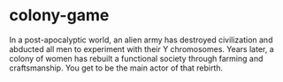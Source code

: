 # colony-game
In a post-apocalyptic world, an alien army has destroyed civilization and abducted all men to experiment with their Y chromosomes. Years later, a colony of women has rebuilt a functional society through farming and craftsmanship. You get to be the main actor of that rebirth.
